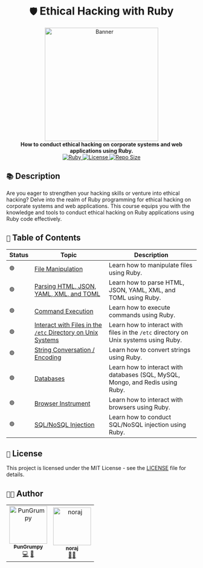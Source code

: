<div align="center">
    <h1><code>🛡️</code> Ethical Hacking with Ruby</h1>
    <div>
        <img src=".github/image/banner.gif" alt="Banner" width="300" height="auto"/>
    </div>
    <div>
        <strong>How to conduct ethical hacking on corporate systems and web applications using Ruby.</strong>
    </div>
    <div>
        <a href="https://www.ruby-lang.org/en/">
            <img src="https://img.shields.io/badge/ruby-%23CC342D.svg?style=for-the-badge&logo=ruby&logoColor=white" alt="Ruby"/>
        </a>
        <a href="https://github.com/PunGrumpy/ethical-hacking-with-ruby">
            <img src="https://img.shields.io/github/license/PunGrumpy/ethical-hacking-with-ruby?style=for-the-badge" alt="License"/>
        </a>
        <a href="https://github.com/PunGrumpy/ethical-hacking-with-ruby">
            <img src="https://img.shields.io/github/repo-size/PunGrumpy/ethical-hacking-with-ruby?style=for-the-badge" alt="Repo Size"/>
        </a>
    </div>
</div>

## `📚` Description

Are you eager to strengthen your hacking skills or venture into ethical hacking? Delve into the realm of Ruby programming for ethical hacking on corporate systems and web applications. This course equips you with the knowledge and tools to conduct ethical hacking on Ruby applications using Ruby code effectively.

## `📖` Table of Contents

| Status | Topic                                                                                            | Description                                                                          |
| ------ | ------------------------------------------------------------------------------------------------ | ------------------------------------------------------------------------------------ |
| `🟢`   | [File Manipulation](./SystemHacking/FileManipulation)                                            | Learn how to manipulate files using Ruby.                                            |
| `🟢`   | [Parsing HTML, JSON, YAML, XML, and TOML](./SystemHacking/Parsing)                               | Learn how to parse HTML, JSON, YAML, XML, and TOML using Ruby.                       |
| `🟢`   | [Command Execution](./SystemHacking/CommandExecution)                                            | Learn how to execute commands using Ruby.                                            |
| `🟢`   | [Interact with Files in the `/etc` Directory on Unix Systems](./SystemHacking/InteractWithFiles) | Learn how to interact with files in the `/etc` directory on Unix systems using Ruby. |
| `🟢`   | [String Conversation / Encoding](./SystemHacking/StringConversationEncoding)                     | Learn how to convert strings using Ruby.                                             |
| `🟢`   | [Databases](./WebsiteHacking/Databases)                                                          | Learn how to interact with databases (SQL, MySQL, Mongo, and Redis using Ruby.       |
| `🟢`   | [Browser Instrument](./WebsiteHacking/BrowserInstrument)                                         | Learn how to interact with browsers using Ruby.                                      |
| `🟢`   | [SQL/NoSQL Injection](./WebsiteHacking/SQLInjection)                                             | Learn how to conduct SQL/NoSQL injection using Ruby.                                 |

## `📜` License

This project is licensed under the MIT License - see the [LICENSE](./LICENSE) file for details.

## `👨‍💻` Author

<table>
  <tr>
    <td align="center">
      <a href="https://github.com/PunGrumpy">
        <img src="https://avatars.githubusercontent.com/u/108584943?v=4" width="100px;" alt="PunGrumpy"/>
        <br />
        <sub><b>PunGrumpy</b></sub>
      </a>
      <br />
      <a href="https://github.com/PunGrumpy" title="Code">💻</a>
      <a href="https://github.com/PunGrumpy/ethical-hacking-with-ruby/commits?author=PunGrumpy" title="Commits">📖</a>
    </td>
    <td align="center">
      <a href="https://github.com/noraj">
        <img src="https://avatars.githubusercontent.com/u/16578570?v=4" width="100px;" alt="noraj"/>
        <br />
        <sub><b>noraj</b></sub>
      </a>
        <br />
        <a href="https://github.com/noraj" title="Instructor">👨‍🏫</a>
    </td>
  </tr>
</table>
